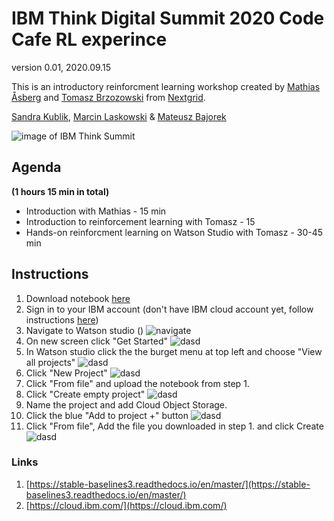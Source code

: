 # IBM Think Digital Summit 2020 Code Cafe RL experince

version 0.01, 2020.09.15

This is an introductory reinforcment learning workshop created by [Mathias Åsberg](https://www.linkedin.com/in/imathias/) and [Tomasz Brzozowski](https://www.linkedin.com/in/tomasz-brzozowski/) from [Nextgrid](https://nextgrid.ai).

[Sandra Kublik](https://www.linkedin.com/in/sandrakublik/), [Marcin Laskowski](https://www.linkedin.com/in/marcin-laskowski/) & [Mateusz Bajorek](https://www.linkedin.com/in/mateusz-bajorek-1b8727163/)

![image of IBM Think Summit](https://nextgrid.ai/wp-content/uploads/2020/06/16_Think_Blue_1400x1400.jpg "Think")

## Agenda

**(1 hours 15 min in total)**

- Introduction with Mathias - 15 min
- Introduction to reinforcement learning with Tomasz - 15
- Hands-on reinforcment learning on Watson Studio with Tomasz - 30-45 min

## Instructions

1. Download notebook [here](https://www.dropbox.com/s/5qfhgfahxpzq4ny/IBM-Summit-RL-Hands-on-v1-4.ipynb?dl=1)
2. Sign in to your IBM account (don't have IBM cloud account yet, follow instructions [here](https://ertogrul.github.io/1-PrepareLab/))
3. Navigate to Watson studio () ![navigate](https://nextgrid.ai/wp-content/uploads/2020/09/1.jpg)
4. On new screen click "Get Started" ![dasd](https://nextgrid.ai/wp-content/uploads/2020/09/2.jpg)
5. In Watson studio click the the burget menu at top left and choose "View all projects" ![dasd](https://nextgrid.ai/wp-content/uploads/2020/09/3.jpg)
6. Click "New Project" ![dasd](https://nextgrid.ai/wp-content/uploads/2020/09/22.jpg)
7. Click "From file" and upload the notebook from step 1.
8. Click "Create empty project" ![dasd](https://nextgrid.ai/wp-content/uploads/2020/09/77.jpg)
9. Name the project and add Cloud Object Storage.
10. Click the blue "Add to project +" button ![dasd](https://nextgrid.ai/wp-content/uploads/2020/09/8.jpg)
11. Click "From file", Add the file you downloaded in step 1. and click Create ![dasd](https://nextgrid.ai/wp-content/uploads/2020/09/9.jpg)

### Links

1. [https://stable-baselines3.readthedocs.io/en/master/](https://stable-baselines3.readthedocs.io/en/master/)
2. [https://cloud.ibm.com/](https://cloud.ibm.com/)
